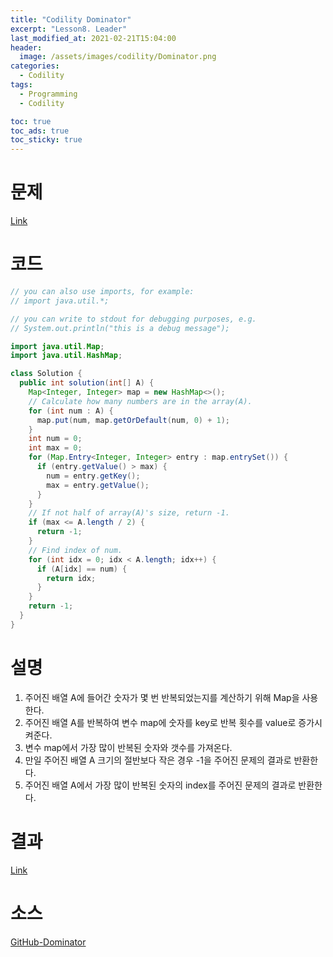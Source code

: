 ```yaml
---
title: "Codility Dominator"
excerpt: "Lesson8. Leader"
last_modified_at: 2021-02-21T15:04:00
header:
  image: /assets/images/codility/Dominator.png
categories:
  - Codility
tags:
  - Programming
  - Codility

toc: true
toc_ads: true
toc_sticky: true
---
```

# 문제
[Link](https://app.codility.com/programmers/lessons/8-leader/dominator/)

# 코드
```java
// you can also use imports, for example:
// import java.util.*;

// you can write to stdout for debugging purposes, e.g.
// System.out.println("this is a debug message");

import java.util.Map;
import java.util.HashMap;

class Solution {
  public int solution(int[] A) {
    Map<Integer, Integer> map = new HashMap<>();
    // Calculate how many numbers are in the array(A).
    for (int num : A) {
      map.put(num, map.getOrDefault(num, 0) + 1);
    }
    int num = 0;
    int max = 0;
    for (Map.Entry<Integer, Integer> entry : map.entrySet()) {
      if (entry.getValue() > max) {
        num = entry.getKey();
        max = entry.getValue();
      }
    }
    // If not half of array(A)'s size, return -1.
    if (max <= A.length / 2) {
      return -1;
    }
    // Find index of num.
    for (int idx = 0; idx < A.length; idx++) {
      if (A[idx] == num) {
        return idx;
      }
    }
    return -1;
  }
}
```

# 설명
1. 주어진 배열 A에 들어간 숫자가 몇 번 반복되었는지를 계산하기 위해 Map을 사용한다.
2. 주어진 배열 A를 반복하여 변수 map에 숫자를 key로 반복 횟수를 value로 증가시켜준다.
3. 변수 map에서 가장 많이 반복된 숫자와 갯수를 가져온다.
4. 만일 주어진 배열 A 크기의 절반보다 작은 경우 -1을 주어진 문제의 결과로 반환한다.
5. 주어진 배열 A에서 가장 많이 반복된 숫자의 index를 주어진 문제의 결과로 반환한다.

# 결과
[Link](https://app.codility.com/demo/results/trainingBN5US6-ESY/)

# 소스
[GitHub-Dominator](https://github.com/GracefulSoul/Sample/blob/master/src/main/java/gracefulsoul/codility/lesson08/Dominator.java)